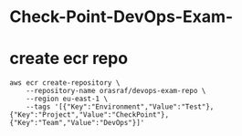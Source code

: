 # Check-Point-DevOps-Exam-
# create ecr repo 

```
aws ecr create-repository \
    --repository-name orasraf/devops-exam-repo \
    --region eu-east-1 \
    --tags '[{"Key":"Environment","Value":"Test"},{"Key":"Project","Value":"CheckPoint"},{"Key":"Team","Value":"DevOps"}]'
```



